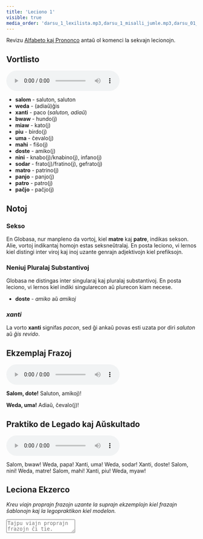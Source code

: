 ```yaml
---
title: 'Leciono 1'
visible: true
media_order: 'darsu_1_lexilista.mp3,darsu_1_misalli_jumle.mp3,darsu_01_doxoli_abyasa.mp3'
---
```


Revizu [Alfabeto kaj Prononco](./03.gramati.01.abece-ji-lafuzu.default.epo.md) antaŭ ol komenci la sekvajn lecionojn.
 
## Vortlisto
<audio controls>
<source src="/darsu/01/darsu_1_lexilista.mp3" type="audio/mp3" />
<p>Via uzantagento ne subtenas la aŭdo-elementon HTML5.</p>
</audio>
 
* **salom** - saluton, saluton
* **weda** - (adiaŭ)ĝis
* **xanti** - paco (_saluton, adiaŭ_)
* **bwaw** - hundo(j)
* **miaw** - kato(j)
* **piu** - birdo(j)
* **uma** - ĉevalo(j)
* **mahi** - fiŝo(j)
* **doste** - amiko(j)
* **nini** - knabo(j)/knabino(j), infano(j)
* **sodar** - frato(j)/fratino(j), gefrato(j)
* **matro** - patrino(j)
* **panjo** - panjo(j)
* **patro** - patro(j)
* **paĉjo** - paĉjo(j)
 
## Notoj
### Sekso
 
En Globasa, nur manpleno da vortoj, kiel **matre** kaj **patre**, indikas sekson. Alie, vortoj indikantaj homojn estas seksneŭtralaj. En posta leciono, vi lernos kiel distingi inter viroj kaj inoj uzante genrajn adjektivojn kiel prefiksojn.
 
### Neniuj Pluralaj Substantivoj
 
Globasa ne distingas inter singularaj kaj pluralaj substantivoj. En posta leciono, vi lernos kiel indiki singularecon aŭ plurecon kiam necese.
 
* **doste** - _amiko_ aŭ _amikoj_
 
### _xanti_
 
La vorto **xanti** signifas _pacon_, sed ĝi ankaŭ povas esti uzata por diri _saluton_ aŭ _ĝis revido_.
 
## Ekzemplaj Frazoj
<audio controls>
<source src="/darsu/01/darsu_1_misalli_jumle.mp3" type="audio/mp3" />
<p>Via uzantagento ne subtenas la aŭdo-elementon HTML5.</p>
</audio>
 
**Salom, dote!**
Saluton, amikoj)!
 
**Weda, uma!**
Adiaŭ, ĉevalo(j)!
 
## Praktiko de Legado kaj Aŭskultado
 
<audio controls>
<source src="/darsu/01/darsu_01_doxoli_abyasa.mp3" type="audio/mp3" />
<p>Via uzantagento ne subtenas la aŭdo-elementon HTML5.</p>
</audio>
 
Salom, bwaw! Weda, papa! Xanti, uma! Weda, sodar! Xanti, doste! Salom, nini! Weda, matre! Salom, mahi! Xanti, piu! Weda, myaw!
 
## Leciona Ekzerco
 
_Kreu viajn proprajn frazojn uzante la suprajn ekzemplojn kiel frazajn ŝablonojn kaj la legopraktikon kiel modelon._
 
<textarea width="100%" spellcheck="false" placeholder="Tajpu viajn proprajn frazojn ĉi tie."></textarea>
